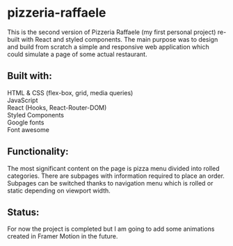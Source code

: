 # pizzeria-raffaele

This is the second version of Pizzeria Raffaele (my first personal project) re-built with React and styled components. The main purpose was to design and build from scratch a simple and responsive web application which could simulate a page of some actual restaurant.

## Built with:

HTML & CSS (flex-box, grid, media queries)<br/>
JavaScript<br/>
React (Hooks, React-Router-DOM)<br/>
Styled Components <br />
Google fonts<br/>
Font awesome<br/>

## Functionality:

The most significant content on the page is pizza menu divided into rolled categories. There are subpages with information required to place an order. Subpages can be switched thanks to navigation menu which is rolled or static depending on viewport width.

## Status:

For now the project is completed but I am going to add some animations created in Framer Motion in the future.

